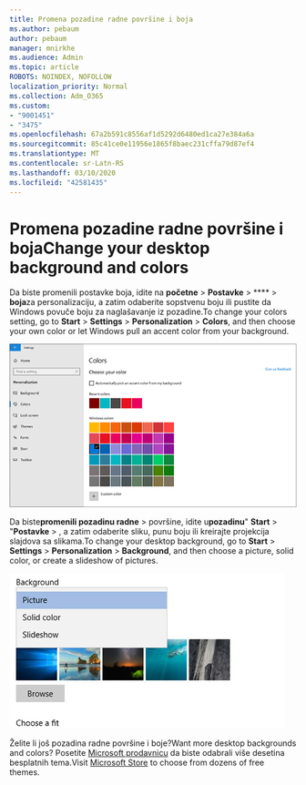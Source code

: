 ```yaml
---
title: Promena pozadine radne površine i boja
ms.author: pebaum
author: pebaum
manager: mnirkhe
ms.audience: Admin
ms.topic: article
ROBOTS: NOINDEX, NOFOLLOW
localization_priority: Normal
ms.collection: Adm_O365
ms.custom:
- "9001451"
- "3475"
ms.openlocfilehash: 67a2b591c8556af1d5292d6480ed1ca27e384a6a
ms.sourcegitcommit: 85c41ce0e11956e1865f8baec231cffa79d87ef4
ms.translationtype: MT
ms.contentlocale: sr-Latn-RS
ms.lasthandoff: 03/10/2020
ms.locfileid: "42581435"
---
```

# <a name="change-your-desktop-background-and-colors"></a><span data-ttu-id="7d897-102">Promena pozadine radne površine i boja</span><span class="sxs-lookup"><span data-stu-id="7d897-102">Change your desktop background and colors</span></span>

<span data-ttu-id="7d897-103">Da biste promenili postavke boja, idite na **početne** > **Postavke** > \*\*\*\* > **boja**za personalizaciju, a zatim odaberite sopstvenu boju ili pustite da Windows povuče boju za naglašavanje iz pozadine.</span><span class="sxs-lookup"><span data-stu-id="7d897-103">To change your colors setting, go to **Start** > **Settings** > **Personalization** > **Colors**, and then choose your own color or let Windows pull an accent color from your background.</span></span>

![Personalizujte boje u operativnom sistemu Windows.](media/windows-personalization-colors.png)

<span data-ttu-id="7d897-105">Da biste**promenili pozadinu radne** > površine, idite u**pozadinu**" **Start** > "**Postavke** > , a zatim odaberite sliku, punu boju ili kreirajte projekcija slajdova sa slikama.</span><span class="sxs-lookup"><span data-stu-id="7d897-105">To change your desktop background, go to **Start** > **Settings** > **Personalization** > **Background**, and then choose a picture, solid color, or create a slideshow of pictures.</span></span> 

![Promenite pozadinu Windows radne površine.](media/windows-desktop-background.png)

<span data-ttu-id="7d897-107">Želite li još pozadina radne površine i boje?</span><span class="sxs-lookup"><span data-stu-id="7d897-107">Want more desktop backgrounds and colors?</span></span> <span data-ttu-id="7d897-108">Posetite [Microsoft prodavnicu](https://www.microsoft.com/store/collections/windowsthemes) da biste odabrali više desetina besplatnih tema.</span><span class="sxs-lookup"><span data-stu-id="7d897-108">Visit [Microsoft Store](https://www.microsoft.com/store/collections/windowsthemes) to choose from dozens of free themes.</span></span>
